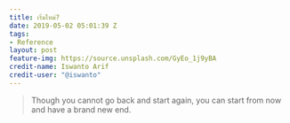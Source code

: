 ```yaml
---
title: เริ่มใหม่?
date: 2019-05-02 05:01:39 Z
tags:
- Reference
layout: post
feature-img: https://source.unsplash.com/GyEo_1j9yBA
credit-name: Iswanto Arif
credit-user: "@iswanto"
---
```


> Though you cannot go back and start again, you can start from now and have a brand new end.
